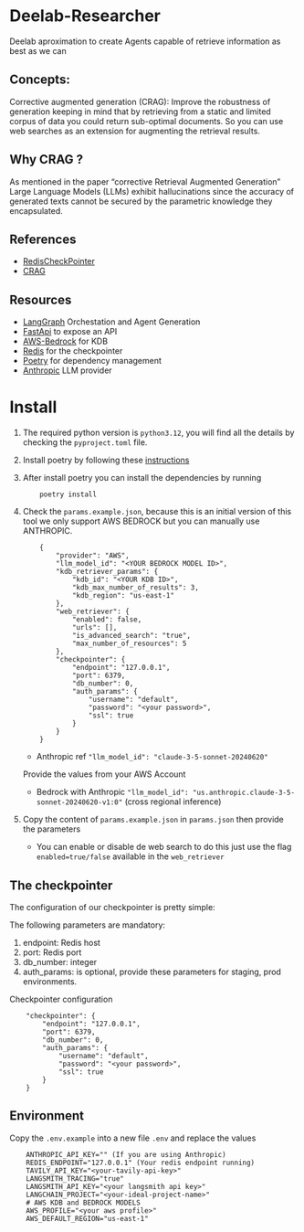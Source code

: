 # Deelab-Researcher

Deelab aproximation to create Agents capable of retrieve information as best as we can

## Concepts:

Corrective augmented generation (CRAG): Improve the robustness of generation keeping in mind that by retrieving from a static and limited corpus of data you could return sub-optimal documents. So you can use web searches as an extension for augmenting the retrieval results.

## Why CRAG ?

As mentioned in the paper “corrective Retrieval Augmented Generation” Large Language Models (LLMs) exhibit hallucinations since the accuracy of generated texts cannot be secured by the parametric knowledge they encapsulated.

## References

- [RedisCheckPointer](https://langchain-ai.github.io/langgraph/how-tos/persistence_redis)
- [CRAG](https://arxiv.org/pdf/2401.15884)

## Resources

- [LangGraph](https://www.langchain.com/langgraph) Orchestation and Agent Generation
- [FastApi](https://fastapi.tiangolo.com/) to expose an API
- [AWS-Bedrock](https://aws.amazon.com/es/bedrock/) for KDB
- [Redis](https://redis.io/) for the checkpointer
- [Poetry](https://python-poetry.org/) for dependency management
- [Anthropic](https://anthropic.com) LLM provider

# Install

1. The required python version is  ```python3.12```, you will find all the details by checking the ```pyproject.toml``` file.
2. Install poetry by following these [instructions](https://python-poetry.org/docs/)
3. After install poetry you can install the dependencies by running
    ```
        poetry install
    ````
4. Check the ```params.example.json```, because this is an initial version of this tool we only support AWS BEDROCK but you can manually use ANTHROPIC.
    ```
        {
            "provider": "AWS",
            "llm_model_id": "<YOUR BEDROCK MODEL ID>",
            "kdb_retriever_params": {
                "kdb_id": "<YOUR KDB ID>",
                "kdb_max_number_of_results": 3,
                "kdb_region": "us-east-1"
            },
            "web_retriever": {
                "enabled": false,
                "urls": [],
                "is_advanced_search": "true",
                "max_number_of_resources": 5
            },
            "checkpointer": {
                "endpoint": "127.0.0.1",
                "port": 6379,
                "db_number": 0,
                "auth_params": {
                    "username": "default",
                    "password": "<your password>",
                    "ssl": true
                }
            }
        }
    ```
    - Anthropic ref ```"llm_model_id": "claude-3-5-sonnet-20240620" ```

    Provide the values from your AWS Account
    - Bedrock with Anthropic ```"llm_model_id": "us.anthropic.claude-3-5-sonnet-20240620-v1:0"``` (cross regional inference)

5. Copy the content of ```params.example.json``` in ```params.json``` then provide the parameters

    - You can enable or disable de web search to do this just use the flag ```enabled=true/false``` available in the ```web_retriever```


## The checkpointer

The configuration of our checkpointer is pretty simple:

The following parameters are mandatory:

1. endpoint: Redis host
2. port: Redis port
3. db_number: integer
4. auth_params: is optional, provide these parameters for staging, prod environments.

Checkpointer configuration

```
    "checkpointer": {
        "endpoint": "127.0.0.1",
        "port": 6379,
        "db_number": 0,
        "auth_params": {
            "username": "default",
            "password": "<your password>",
            "ssl": true
        }
    }
```

## Environment

Copy the ```.env.example``` into a new file ```.env``` and replace the values

```
    ANTHROPIC_API_KEY="" (If you are using Anthropic)
    REDIS_ENDPOINT="127.0.0.1" (Your redis endpoint running)
    TAVILY_API_KEY="<your-tavily-api-key>"
    LANGSMITH_TRACING="true"
    LANGSMITH_API_KEY="<your langsmith api key>"
    LANGCHAIN_PROJECT="<your-ideal-project-name>"
    # AWS KDB and BEDROCK MODELS
    AWS_PROFILE="<your aws profile>"
    AWS_DEFAULT_REGION="us-east-1"
```